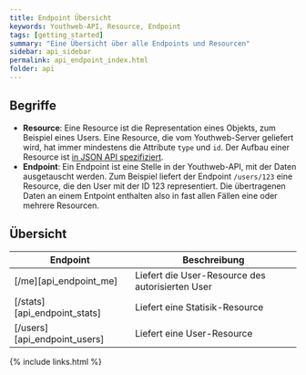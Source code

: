```yaml
---
title: Endpoint Übersicht
keywords: Youthweb-API, Resource, Endpoint
tags: [getting_started]
summary: "Eine Übersicht über alle Endpoints und Resourcen"
sidebar: api_sidebar
permalink: api_endpoint_index.html
folder: api
---
```


## Begriffe

- **Resource**: Eine Resource ist die Representation eines Objekts, zum Beispiel eines Users. Eine Resource, die vom Youthweb-Server geliefert wird, hat immer mindestens die Attribute `type` und `id`. Der Aufbau einer Resource ist [in JSON API spezifiziert](http://jsonapi.org/format/#document-resource-objects).
- **Endpoint**: Ein Endpoint ist eine Stelle in der Youthweb-API, mit der Daten ausgetauscht werden. Zum Beispiel liefert der Endpoint `/users/123` eine Resource, die den User mit der ID 123 representiert. Die übertragenen Daten an einem Entpoint enthalten also in fast allen Fällen eine oder mehrere Resourcen.

## Übersicht

| Endpoint                              | Beschreibung                                                                       |
|---------------------------------------|------------------------------------------------------------------------------------|
| [/me][api_endpoint_me]                | Liefert die User-Resource des autorisierten User                                   |
| [/stats][api_endpoint_stats]          | Liefert eine Statisik-Resource                                                     |
| [/users][api_endpoint_users]          | Liefert eine User-Resource                                                         |

{% include links.html %}
